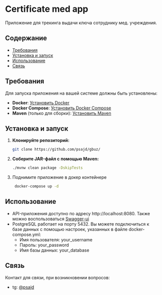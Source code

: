 # Certificate med app

Приложение для трекинга выдачи ключа сотруднику мед. учреждения.

## Содержание

- [Требования](#требования)
- [Установка и запуск](#установка-и-запуск)
- [Использование](#использование)
- [Связь](#связь)

## Требования

Для запуска приложения на вашей системе должны быть установлены:

- **Docker**: [Установить Docker](https://docs.docker.com/get-docker/)
- **Docker Compose**: [Установить Docker Compose](https://docs.docker.com/compose/install/)
- **Maven** (только для сборки): [Установить Maven](https://maven.apache.org/install.html)

## Установка и запуск

1. **Клонируйте репозиторий:**
   ```bash
   git clone https://github.com/psajd/gbuz/
    ```
2. **Соберите JAR-файл с помощью Maven:**
    ```bash
    ./mvnw clean package -DskipTests
    ```

3. Поднимите приложение в докер контейнере
   ```bash
    docker-compose up -d
   ```


## Использование

- API-приложения доступно по адресу http://localhost:8080.
Также можно воспользоваться [Swagger-ui](http://localhost:8080/swagger-ui/index.html#/)
- PostgreSQL работает на порту 5432.
Вы можете подключиться к базе данных с помощью настроек, указанных в файле docker-compose.yml:
  * Имя пользователя: your_username
  * Пароль: your_password
  * Имя базы данных: your_database

## Связь

Контакт для связи, при возникновении вопросов: 
- tg: [@psajd](https://t.me/psajd)

